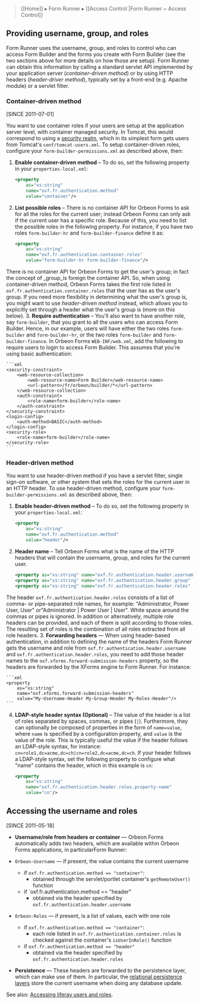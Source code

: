 > [[Home]] ▸ Form Runner ▸ [[Access Control |Form Runner ~ Access Control]]

## Providing username, group, and roles

Form Runner uses the username, group, and roles to control who can access Form Builder and the forms you create with Form Builder (see the two sections above for more details on how those are setup). Form Runner can obtain this information by calling a standard servlet API implemented by your application server (_container-driven method_) or by using HTTP headers (_header-driver method_), typically set by a front-end (e.g. Apache module) or a servlet filter.

### Container-driven method

[SINCE 2011-07-01]

You want to use container roles if your users are setup at the application server level, with container managed security. In Tomcat, this would correspond to using a [security realm][10], which in its simplest form gets users from Tomcat's `conf/tomcat-users.xml`. To setup container-driven roles, configure your `form-builder-permissions.xml` as described above, then:


1. __Enable container-driven method__ – To do so, set the following property in your `properties-local.xml`:

    ```xml
    <property
        as="xs:string"
        name="oxf.fr.authentication.method"
        value="container"/>
    ```
2. __List possible roles__ – There is no container API for Orbeon Forms to ask for all the roles for the current user; instead Orbeon Forms can only ask if the current user has a specific role. Because of this, you need to list the possible roles in the following property. For instance, if you have two roles `form-builder-hr` and `form-builder-finance` define it as:

    ```xml
    <property
        as="xs:string"
        name="oxf.fr.authentication.container.roles"
        value="form-builder-hr form-builder-finance"/>
    ```
There is no container API for Orbeon Forms to get the user's group; in fact the concept of _group_is foreign the container API. So, when using container-driven method, Orbeon Forms takes the first role listed in `oxf.fr.authentication.container.roles` that the user has as the user's group. If you need more flexibility in determining what the user's group is, you might want to use _header-driven method_ instead, which allows you to explicitly set through a header what the user's group is (more on this below).
3. __Require authentication__ – You'll also want to have another role, say `form-builder`, that you grant to all the users who can access Form Builder. Hence, in our example, users will have either the two roles `form-builder` and `form-builder-hr`, or the two roles `form-builder` and `form-builder-finance`. In Orbeon Forms `WEB-INF/web.xml`, add the following to require users to login to access Form Builder. This assumes that you're using basic authentication:

    ```xml
    <security-constraint>
        <web-resource-collection>
            <web-resource-name>Form Builder</web-resource-name>
            <url-pattern>/fr/orbeon/builder/*</url-pattern>
        </web-resource-collection>
        <auth-constraint>
            <role-name>form-builder</role-name>
        </auth-constraint>
    </security-constraint>
    <login-config>
        <auth-method>BASIC</auth-method>
    </login-config>
    <security-role>
        <role-name>form-builder</role-name>
    </security-role>
    ```

### Header-driven method

You want to use header-driven method if you have a servlet filter, single sign-on software, or other system that sets the roles for the current user in an HTTP header. To use header-driven method, configure your `form-builder-permissions.xml` as described above, then:

1. __Enable header-driven method__ – To do so, set the following property in your `properties-local.xml`:

    ```xml
    <property
        as="xs:string"
        name="oxf.fr.authentication.method"
        value="header"/>
    ```
2. __Header name__ – Tell Orbeon Forms what is the name of the HTTP headers that will contain the username, group, and roles for the current user.

    ```xml
    <property as="xs:string" name="oxf.fr.authentication.header.username" value="My-Username-Header"/>
    <property as="xs:string" name="oxf.fr.authentication.header.group"    value="My-Group-Header"/>
    <property as="xs:string" name="oxf.fr.authentication.header.roles"    value="My-Roles-Header"/>
    ```
The header `oxf.fr.authentication.header.roles` consists of a list of comma- or pipe-separated role names, for example: "Administrator, Power User, User" or"Administrator | Power User | User". White space around the commas or pipes is ignored. In addition or alternatively, multiple role headers can be provided, and each of them is split according to those roles. The resulting set of roles is the combination of all roles extracted from all role headers.
3. __Forwarding headers__ — When using header-based authentication, in addition to defining the name of the headers Form Runner gets the username and role from `oxf.fr.authentication.header.username` and `oxf.fr.authentication.header.roles`, you need to add those header names to the `oxf.xforms.forward-submission-headers` property, so the headers are forwarded by the XForms engine to Form Runner. For instance:

    ```xml
    <property
        as="xs:string"
        name="oxf.xforms.forward-submission-headers"
        value="My-Username-Header My-Group-Header My-Roles-Header"/>
    ```
4. __LDAP-style header syntax (Optional)__ – The value of the header is a list of roles separated by spaces, commas, or pipes (`|`). Furthermore, they can optionally be composed of properties in the form of `name=value`, where `name` is specified by a configuration property, and `value` is the value of the role. This is typically useful the value if the header follows an LDAP-style syntax, for instance: `cn=role1,dc=acme,dc=ch|cn=role2,dc=acme,dc=ch`. If your header follows a LDAP-style syntax, set the following property to configure what "name" contains the header, which in this example is `cn`:

    ```xml
    <property
        as="xs:string"
        name="oxf.fr.authentication.header.roles.property-name"
        value="cn"/>
    ```

## Accessing the username and roles

[SINCE 2011-05-18]

* __Username/role from headers or container__ — Orbeon Forms automatically adds two headers, which are available within Orbeon Forms applications, in particularForm Runner:

* `Orbeon-Username` — if present, the value contains the current username`
`
    * if `oxf.fr.authentication.method == "container"`:
        * obtained through the servlet/portlet container's `getRemoteUser()` function
    * if `oxf.fr.authentication.method == "header"
        * obtained via the header specified by `oxf.fr.authentication.header.username`
* `Orbeon-Roles` — if present, is a list of values, each with one role
    * if `oxf.fr.authentication.method == "container"`:
        * each role listed in `oxf.fr.authentication.container.roles` is checked against the container's `isUserInRole()` function
    * if `oxf.fr.authentication.method == "header"`
        * obtained via the header specified by `oxf.fr.authentication.header.roles`
* __Persistence__ — These headers are forwarded to the persistence layer, which can make use of them. In particular, the [relational persistence layers][3] store the current username when doing any database update.

See also: [Accessing liferay users and roles](http://wiki.orbeon.com/forms/doc/developer-guide/admin/deployment-portlet#TOC-Accessing-liferay-users-and-roles).

[1]: http://wiki.orbeon.com/forms/doc/user-guide/form-builder-user-guide/xpath-expressions#TOC-Scenario:-checking-the-role-s-of-the-current-user
[2]: http://wiki.orbeon.com/forms/doc/user-guide/form-builder-user-guide/control-validation-dialog
[3]: http://wiki.orbeon.com/forms/doc/developer-guide/form-runner/oracle-and-mysql-persistence-layers
[10]: http://tomcat.apache.org/tomcat-6.0-doc/realm-howto.html